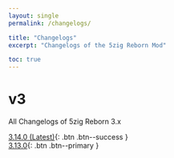 ```yaml
---
layout: single
permalink: /changelogs/

title: "Changelogs"
excerpt: "Changelogs of the 5zig Reborn Mod"

toc: true
---
```


# v3
All Changelogs of 5zig Reborn 3.x

[<i class="fas fa-scroll"></i> 3.14.0 (Latest)](3.14.0){: .btn .btn--success }  
[<i class="fas fa-scroll"></i> 3.13.0](3.13.0){: .btn .btn--primary }